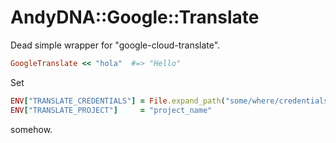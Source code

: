 # AndyDNA::Google::Translate

Dead simple wrapper for "google-cloud-translate".

```ruby
GoogleTranslate << "hola"  #=> "Hello"
```

Set
```ruby
ENV["TRANSLATE_CREDENTIALS"] = File.expand_path("some/where/credentials.json")
ENV["TRANSLATE_PROJECT"]     = "project_name"
```
somehow.

